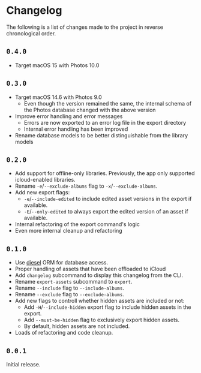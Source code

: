 # Changelog

The following is a list of changes made to the project in reverse chronological order.

## `0.4.0`

- Target macOS 15 with Photos 10.0

## `0.3.0`

- Target macOS 14.6 with Photos 9.0
  - Even though the version remained the same, the internal schema of the Photos database changed with the above 
    version
- Improve error handling and error messages
  - Errors are now exported to an error log file in the export directory
  - Internal error handling has been improved
- Rename database models to be better distinguishable from the library models

## `0.2.0`

- Add support for offline-only libraries. Previously, the app only supported icloud-enabled libraries.
- Rename `-e`/`--exclude-albums` flag to `-x`/`--exclude-albums`.
- Add new export flags:
    - `-e`/`--include-edited` to include edited asset versions in the export if available.
    - `-E`/`--only-edited` to always export the edited version of an asset if available.
- Internal refactoring of the export command's logic
- Even more internal cleanup and refactoring

## `0.1.0`

- Use [diesel](https://diesel.rs) ORM for database access.
- Proper handling of assets that have been offloaded to iCloud
- Add `changelog` subcommand to display this changelog from the CLI.
- Rename `export-assets` subcommand to `export`.
- Rename `--include` flag to `--include-albums`.
- Rename `--exclude` flag to `--exclude-albums`.
- Add new flags to controll whether hidden assets are included or not:
  - Add `-H`/`--include-hidden` export flag to include hidden assets in the export.
  - Add `--must-be-hidden` flag to exclusively export hidden assets.
  - By default, hidden assets are not included.
- Loads of refactoring and code cleanup.

## `0.0.1`

Initial release.

